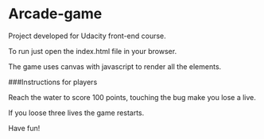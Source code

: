 Arcade-game
===============================

Project developed for Udacity front-end course.

To run just open the index.html file in your browser.

The game uses canvas with javascript to render all the elements.

###Instructions for players

Reach the water to score 100 points, touching the bug make you lose a live.

If you loose three lives the game restarts.

Have fun!